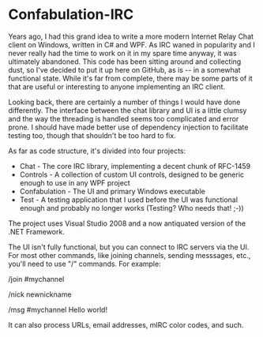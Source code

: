 # Confabulation-IRC
Years ago, I had this grand idea to write a more modern Internet Relay Chat client on Windows, written in C# and WPF.  As IRC waned in popularity and I never really had the time to work on it in my spare time anyway, it was ultimately abandoned.  This code has been sitting around and collecting dust, so I've decided to put it up here on GitHub, as is -- in a somewhat functional state.  While it's far from complete, there may be some parts of it that are useful or interesting to anyone implementing an IRC client.

Looking back, there are certainly a number of things I would have done differently.  The interface between the chat library and UI is a little clumsy and the way the threading is handled seems too complicated and error prone.  I should have made better use of dependency injection to facilitate testing too, though that shouldn't be too hard to fix.

As far as code structure, it's divided into four projects:
- Chat - The core IRC library, implementing a decent chunk of RFC-1459
- Controls - A collection of custom UI controls, designed to be generic enough to use in any WPF project
- Confabulation - The UI and primary Windows executable
- Test - A testing application that I used before the UI was functional enough and probably no longer works (Testing?  Who needs that! ;-))

The project uses Visual Studio 2008 and a now antiquated version of the .NET Framework.

The UI isn't fully functional, but you can connect to IRC servers via the UI.  For most other commands, like joining channels, sending messsages, etc., you'll need to use "/" commands.  For example:

/join #mychannel

/nick newnickname

/msg #mychannel Hello world!

It can also process URLs, email addresses, mIRC color codes, and such.
